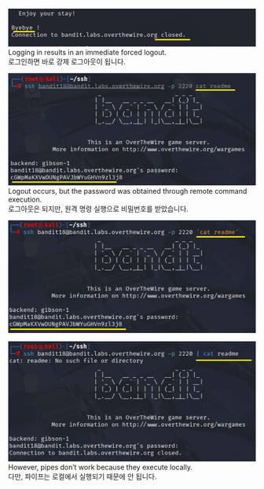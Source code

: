 ![image break](/Pictur/Level17/bandit2.png) <br>
Logging in results in an immediate forced logout.<br>
로그인하면 바로 강제 로그아웃이 됩니다. <br>

![image break](/Pictur/Level18/bandit1.png) <br>
Logout occurs, but the password was obtained through remote command execution.<br>
로그아웃은 되지만, 원격 명령 실행으로 비밀번호를 받았습니다.<br>

![image break](/Pictur/Level18/bandit2.png) <br>

![image break](/Pictur/Level18/bandit3.png) <br>
However, pipes don’t work because they execute locally.<br>
다만, 파이프는 로컬에서 실행되기 때문에 안 됩니다.
